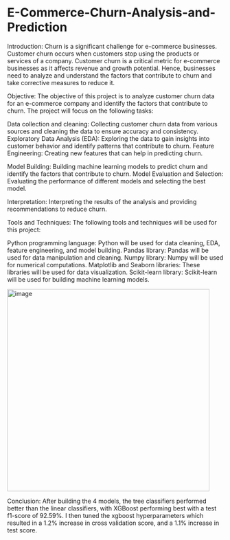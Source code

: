 # E-Commerce-Churn-Analysis-and-Prediction
Introduction:
Churn is a significant challenge for e-commerce businesses. Customer churn occurs when customers stop using the products or services of a company. Customer churn is a critical metric for e-commerce businesses as it affects revenue and growth potential. Hence, businesses need to analyze and understand the factors that contribute to churn and take corrective measures to reduce it.

Objective:
The objective of this project is to analyze customer churn data for an e-commerce company and identify the factors that contribute to churn. The project will focus on the following tasks:

Data collection and cleaning: Collecting customer churn data from various sources and cleaning the data to ensure accuracy and consistency.
Exploratory Data Analysis (EDA): Exploring the data to gain insights into customer behavior and identify patterns that contribute to churn.
Feature Engineering: Creating new features that can help in predicting churn.

Model Building: Building machine learning models to predict churn and identify the factors that contribute to churn.
Model Evaluation and Selection: Evaluating the performance of different models and selecting the best model.

Interpretation: Interpreting the results of the analysis and providing recommendations to reduce churn.

Tools and Techniques:
The following tools and techniques will be used for this project:

Python programming language: Python will be used for data cleaning, EDA, feature engineering, and model building.
Pandas library: Pandas will be used for data manipulation and cleaning.
Numpy library: Numpy will be used for numerical computations.
Matplotlib and Seaborn libraries: These libraries will be used for data visualization.
Scikit-learn library: Scikit-learn will be used for building machine learning models.

<img width="471" alt="image" src="https://user-images.githubusercontent.com/92543770/228320706-890f1eec-98b4-43d2-8216-7eeadcb041af.png">

Conclusion: 
After building the 4 models, the tree classifiers performed better than the linear classifiers, with XGBoost performing best with a test f1-score of 92.59%. I then tuned the xgboost hyperparameters which resulted in a 1.2% increase in cross validation score, and a 1.1% increase in test score.
